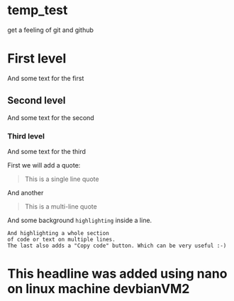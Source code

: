 # temp_test
get a feeling of git and github

# First level
And some text for the first
## Second level
And some text for the second
### Third level
And some text for the third

First we will add a quote:
> This is a single line quote

And another
> This is a
> multi-line quote

And some background `highlighting` inside a line.
```
And highlighting a whole section
of code or text on multiple lines.
The last also adds a "Copy code" button. Which can be very useful :-)
```

# This headline was added using nano on linux machine devbianVM2

